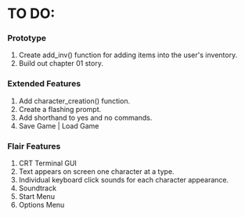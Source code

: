 # TO DO:

### Prototype
1. Create add_inv() function for adding items into the user's inventory.
2. Build out chapter 01 story.

### Extended Features
1. Add character_creation() function.
2. Create a flashing prompt.
3. Add shorthand to yes and no commands.
4. Save Game | Load Game

### Flair Features
1. CRT Terminal GUI
2. Text appears on screen one character at a type.
3. Individual keyboard click sounds for each character appearance.
4. Soundtrack
5. Start Menu
6. Options Menu